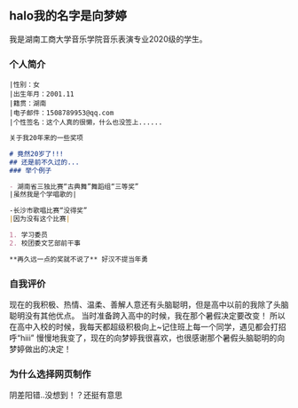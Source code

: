 ## halo我的名字是向梦婷

我是湖南工商大学音乐学院音乐表演专业2020级的学生。

### 个人简介
```
|性别：女
|出生年月：2001.11
|籍贯：湖南
|电子邮件：1508789953@qq.com
|个性签名：这个人真的很懒，什么也没签上......
```
```markdown
关于我20年来的一些奖项

# 竟然20岁了!!!
## 还是前不久过的...
### 举个例子

- 湖南省三独比赛“古典舞”舞蹈组“三等奖”
|虽然我是个学唱歌的|

-长沙市歌唱比赛“没得奖”
|因为没有这个比赛|

1. 学习委员
2. 校团委文艺部前干事

**再久远一点的奖就不说了** 好汉不提当年勇

```


### 自我评价
现在的我积极、热情、温柔、善解人意还有头脑聪明，但是高中以前的我除了头脑聪明没有其他优点。
当时准备跨入高中的时候，我在那个暑假决定要改变！
所以在高中入校的时候，我每天都超级积极向上~记住班上每一个同学，遇见都会打招呼“hiii”
慢慢地我变了，现在的向梦婷我很喜欢，也很感谢那个暑假头脑聪明的向梦婷做出的决定！

### 为什么选择网页制作

阴差阳错..没想到！？还挺有意思
